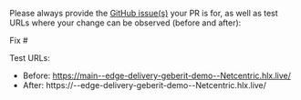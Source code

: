 Please always provide the [GitHub issue(s)](../issues) your PR is for, as well as test URLs where your change can be observed (before and after):

Fix #<gh-issue-id>

Test URLs:
- Before: https://main--edge-delivery-geberit-demo--Netcentric.hlx.live/
- After: https://<branch>--edge-delivery-geberit-demo--Netcentric.hlx.live/

